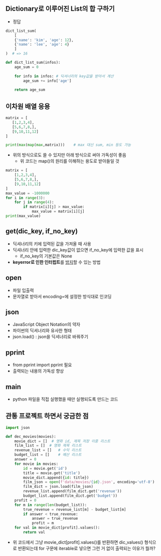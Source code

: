 ## Dictionary로 이루어진 List의 합 구하기
   
- 정답

```python
dict_list_sum(
    [
    {'name': 'kim', 'age': 12},
    {'name': 'lee', 'age': 4}
    ]
)  # => 16
```
     
```python
def dict_list_sum(infos):
    age_sum = 0
 
    for info in infos: # 딕셔너리의 key값을 받아서 계산
        age_sum += info['age']
 
    return age_sum
```

 ## 이차원 배열 응용

```python
matrix = [
   [1,2,3,4],
   [5,6,7,8,],
   [9,10,11,12]
]

print(max(map(max,matrix)))    # max 대신 sum, min 등도 가능
```

- 위의 방식으로도 쓸 수 있지만 아래 방식으로 써야 가독성이 좋음
    - 위 코드는 map()의 원리를 이해하는 용도로 받아들일 것

```python
matrix = [
    [1,2,3,4],
    [5,6,7,8,],
    [9,10,11,12]
]
max_value = -1000000
for i in range(3):
    for j in range(4):
        if matrix[i][j] > max_value:
            max_value = matrix[i][j]
print(max_value)
```



## get(dic_key, if_no_key)

- 딕셔너리의 키에 입력된 값을 가져올 때 사용
- 딕셔너리 안에 입력한 dic_key값이 없으면 if_no_key에 입력한 값을 표시
    - if_no_key의 기본값은 None
- **keyerror로 인한 인터럽트**를 <u>방지</u>할 수 있는 방법

## open

- 파일 입출력
- 문자열로 받아서 encoding=에 설정한 방식대로 인코딩

## json

- JavaScript Object Notation의 약자
- 파이썬의 딕셔너리와 유사한 형태
- json.load() : json을 딕셔너리로 바꿔주기

## pprint

- from pprint import pprint 필요
- 출력되는 내용의 가독성 향상

## __main__

- python 파일을 직접 실행했을 때만 실행되도록 만드는 코드

## 관통 프로젝트 하면서 궁금한 점

```python
import json

def dec_movies(movies):
    movie_dict = []  # 영화 id, 제목 저장 이중 리스트
    film_list = []  # 영화 제목 리스트
    revenue_list = []   # 수익 리스트
    budget_list = []    # 예산 리스트
    answer = 0
    for movie in movies:
        id = movie.get('id')
        title = movie.get('title')
        movie_dict.append({id: title})
        film_json = open(f'data/movies/{id}.json', encoding='utf-8')
        film_dict = json.load(film_json)
        revenue_list.append(film_dict.get('revenue'))
        budget_list.append(film_dict.get('budget'))
    profit = 0
    for m in range(len(budget_list)):
        true_revenue = revenue_list[m] - budget_list[m]
        if answer < true_revenue:
            answer = true_revenue
            profit = m
    for val in movie_dict[profit].values():
        return val
```

- 위 코드에서 그냥 movie_dict[profit].values()를 반환하면 dic_values() 형식으로 반환되는데 for 구문에 iterable로 넣으면 그런 거 없이 출력되는 이유가 뭘까?